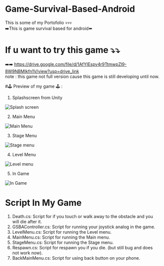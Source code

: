 # Game-Survival-Based-Android
This is some of my Portofolio 💀💀💀 <br>
➡️This is game survival based for android⬅️

# If u want to try this game ⤵️⤵️

➡️➡️ https://drive.google.com/file/d/1AfYIEspv4r9TtmwpZl9-8W9NBMIkfn1V/view?usp=drive_link <br>
note : this game not full version cause this game is still developing until now.

#🕹 Preview of my game 🕹 :

1. Splashscreen from Unity
   
 ![Splash screen](https://github.com/Hanzwellz/Game-Survival-Based-Android/assets/140514120/cec79bb4-1a06-49c8-8b51-11201a7458d4)

2. Main  Menu

![Main Menu](https://github.com/Hanzwellz/Game-Survival-Based-Android/assets/140514120/970f92f4-6420-4c5d-b4b0-205ab0587c48)

3. Stage Menu

![Stage menu](https://github.com/Hanzwellz/Game-Survival-Based-Android/assets/140514120/948d2420-ef54-448f-8533-d4d3fe71c13e)

4. Level Menu

![Level menu](https://github.com/Hanzwellz/Game-Survival-Based-Android/assets/140514120/5b2fba23-b131-43be-a6e0-85755d728358)

5. In Game

![In Game](https://github.com/Hanzwellz/Game-Survival-Based-Android/assets/140514120/50f63787-9701-4f58-92cb-7023fc09f3c0)

# Script In My Game
1. Death.cs:             Script for if you touch or walk away to the obstacle and you will die after it. <br>
2. GSBAController.cs:    Script for running your joystick analog in the game. <br>
3. LevelMenu.cs:         Script for running the Level menu. <br>
4. MainMenu.cs:          Script for running the Main menu. <br>
5. StageMenu.cs:         Script for running the Stage menu. <br>
6. Respawn.cs:           Script for respawn you if you die. (but still bug and does not work now). <br>
7. BackMainMenu.cs:      Script for using back button on your phone. <br>

